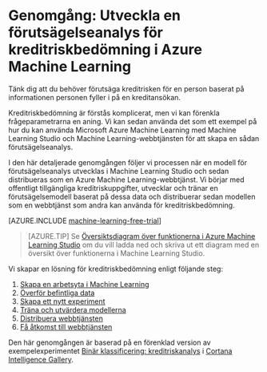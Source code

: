 <properties
    pageTitle="Förutsägelseanalys för kreditrisk med Machine Learning | Microsoft Azure"
    description="En detaljerad genomgång av hur du skapar en förutsägelseanalys för kreditriskbedömning i Azure Machine Learning Studio."
    keywords="credit risk, predictive analytics solution,risk assessment"
    services="machine-learning"
    documentationCenter=""
    authors="garyericson"
    manager="paulettm"
    editor="cgronlun"/>

<tags
    ms.service="machine-learning"
    ms.workload="data-services"
    ms.tgt_pltfrm="na"
    ms.devlang="na"
    ms.topic="get-started-article"
    ms.date="03/09/2016"
    ms.author="garye"/>


# Genomgång: Utveckla en förutsägelseanalys för kreditriskbedömning i Azure Machine Learning

Tänk dig att du behöver förutsäga kreditrisken för en person baserat på informationen personen fyller i på en kreditansökan.  

Kreditriskbedömning är förstås komplicerat, men vi kan förenkla frågeparametrarna en aning. Vi kan sedan använda det som ett exempel på hur du kan använda Microsoft Azure Machine Learning med Machine Learning Studio och Machine Learning-webbtjänsten för att skapa en sådan förutsägelseanalys.  

I den här detaljerade genomgången följer vi processen när en modell för förutsägelseanalys utvecklas i Machine Learning Studio och sedan distribueras som en Azure Machine Learning-webbtjänst. Vi börjar med offentligt tillgängliga kreditriskuppgifter, utvecklar och tränar en förutsägelsemodell baserat på dessa data och distribuerar sedan modellen som en webbtjänst som andra kan använda för kreditriskbedömning.

[AZURE.INCLUDE [machine-learning-free-trial](../../includes/machine-learning-free-trial.md)]

>[AZURE.TIP] Se [Översiktsdiagram över funktionerna i Azure Machine Learning Studio](machine-learning-studio-overview-diagram.md) om du vill ladda ned och skriva ut ett diagram med en översikt över funktionerna i Machine Learning Studio.

Vi skapar en lösning för kreditriskbedömning enligt följande steg:  

1.  [Skapa en arbetsyta i Machine Learning](machine-learning-walkthrough-1-create-ml-workspace.md)
2.  [Överför befintliga data](machine-learning-walkthrough-2-upload-data.md)
3.  [Skapa ett nytt experiment](machine-learning-walkthrough-3-create-new-experiment.md)
4.  [Träna och utvärdera modellerna](machine-learning-walkthrough-4-train-and-evaluate-models.md)
5.  [Distribuera webbtjänsten](machine-learning-walkthrough-5-publish-web-service.md)
6.  [Få åtkomst till webbtjänsten](machine-learning-walkthrough-6-access-web-service.md)

Den här genomgången är baserad på en förenklad version av exempelexperimentet [Binär klassificering: kreditriskanalys](http://go.microsoft.com/fwlink/?LinkID=525270) i [Cortana Intelligence Gallery](http://gallery.cortanaintelligence.com/).



<!--HONumber=Jun16_HO2-->


